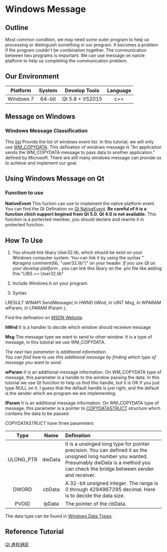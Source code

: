 ﻿# Windows Message
## Outline
Most common condition, we may need some outer program to help us processing or distinguish something in our program. It becomes a problem if the program couldn't be combination together. The communication between two programs is important. We can use message on natvie platform to help us completing the communication problem.

## Our Environment
| Platform | System | Develop Tools| Language |
| :------: |:------:|:----:|:---:|
| Windows 7 | 64-bit | Qt 5.8 + VS2015 | c++ |

## Message on Windows
### Windows Message Classification
This [list][2] Provide the list of windows event list.
In this tutorial, we will only use [WM_COPYDATA][3]. This defination of windows message is "An application sends the WM_COPYDATA message to pass data to another application." defined by Microsoft.
There are still many windows message can provide us to achieve and implement our goal. 

## Using Windows Message on Qt
### Function to use
__NativeEvent__
This fuction can use to implement the native platform event. You can find the Qt Defination on [Qt NativeEvent][1]. **Be careful of it is a function chich support begined from Qt 5.0. Qt 4.0 is not available.**
This function is a portected member, you should declare and rewrite it in protected function.

## How To Use

1. You should link libary User32.lib, which should be exist on your Windows computer system. You can link it by using the syntax " #pragma comment(lib, "user32.lib")" on your header. *If you use Qt as your develop platform* , you can link this libary on the .pro file like adding this "LIBS += User32.lib" 

2. Include Windows.h on your program.

3. Syntax 

LRESULT WINAPI SendMessage(
    _In_ HWND   hWnd, 
    _In_ UINT   Msg, 
    _In_ WPARAM wParam,
    _In_ LPARAM lParam
);


Find the defination on [MSDN Website][5].

**hWnd**
It is a handler to decide which window should receieve message

**Msg**
The message type we want to send to other window.
It is a type of message, in this tutoiral we use WM_COPYDATA.

*The next two parameter is additional information.* <br>
*You can find how to use this additional message by finding which type of message you want to send.*

**wParam**
It is an additional message information. 
On WM_COPYDATA type of message,
this parameter is a handle to the window passing the data. In this tutorial we use Qt function to help us find this handle, but it is OK if you just type NULL on it. I guess that the default handle is just right, and the default is the sender which we program we are implementing.


**IParam**
It is an additional message information. 
On WM_COPYDATA type of message,
this parameter is a pointer to [COPYDATASTRUCT][6] structure which contains the data to be passed. 

*COPYDATASTRUCT* have three parameters

| Type | Name | Defination |
|:--:|:--:|:---|
| ULONG_PTR | dwData | It is a unsinged long type for pointer precision. You can defined it as the unsigned long number you wanted. Presumably dwData is a method you can check the bridge between sender and receiver. |
| DWORD | cbData |  A 32-bit unsigned integer. The range is 0 through 4294967295 decimal.  Here is to decide the data size. |
| PVOID | lpData | The pointer of the cbData. | 

The data type can be found in [Windows Data Types][7]. <br>



## Reference Tutorial
[Qt 進程通訊][4]

[1]: http://doc.qt.io/qt-5/qwidget.html#nativeEvent  "Native Event"
[2]: https://wiki.winehq.org/List_Of_Windows_Messages "List of WM"
[3]: https://msdn.microsoft.com/en-us/library/windows/desktop/ms649011(v=vs.85).aspx "MSDN Defination"
[4]: http://blog.csdn.net/liang19890820/article/details/50589404 "Message between Qt Process"
[5]: https://msdn.microsoft.com/zh-tw/library/windows/desktop/ms644950(v=vs.85).aspx "SendMessage"
[6]: https://msdn.microsoft.com/en-us/library/windows/desktop/ms649010(v=vs.85).aspx  "COPYDATASTRUCT"
[7]: https://msdn.microsoft.com/en-us/library/windows/desktop/aa383751(v=vs.85).aspx#LONG_PTR  "Windows Data Types"